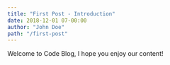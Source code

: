```yaml
---
title: "First Post - Introduction"
date: 2018-12-01 07-00:00
author: "John Doe"
path: "/first-post"
---
```


Welcome to Code Blog, I hope you enjoy our content!